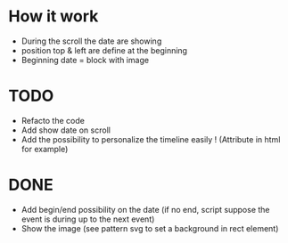 # How it work

- During the scroll the date are showing
- position top & left are define at the beginning
- Beginning date = block with image


# TODO

- Refacto the code
- Add show date on scroll
- Add the possibility to personalize the timeline easily ! (Attribute in html for example)


# DONE

- Add begin/end possibility on the date (if no end, script suppose the event is during up to the next event)
- Show the image (see pattern svg to set a background in rect element)

